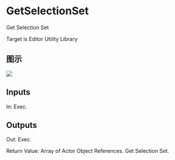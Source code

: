 # GetSelectionSet

Get Selection Set

Target is Editor Utility Library

## 图示

![]($-20221218-18422302.png)

## Inputs

In: Exec.  

## Outputs

Out: Exec.

Return Value: Array of Actor Object References. Get Selection Set.

